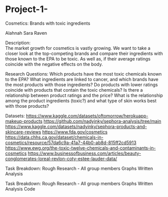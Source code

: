 # Project-1-
Cosmetics: Brands with toxic ingredients

Alahnah
Sara
Raven

Description:  
The market growth for cosmetics is vastly growing. We want to take a closer look at the top-competing brands and compare their ingredients with those known to the EPA to be toxic. As well as, if their average ratings coincide with the negative effects on the body.

Research Questions: 
Which products have the most toxic chemicals known to the EPA?
What ingredients are linked to cancer, and which brands have the most products with those ingredients?
Do products with lower ratings coincide with products that contain the toxic chemicals?
Is there a relationship between product ratings and the price?
What is the relationship among the product ingredients (toxic?)  and what type of skin works best with those products?

Datasets: https://www.kaggle.com/datasets/oftomorrow/herokuapp-makeup-products
https://github.com/nadyinky/sephora-analysis/tree/main
https://www.kaggle.com/datasets/nadyinky/sephora-products-and-skincare-reviews
https://www.fda.gov/cosmetics
https://data.chhs.ca.gov/dataset/chemicals-in-cosmetics/resource/57da6c9a-41a7-44b0-ab8d-815ff2cd5913
https://www.ewg.org/the-toxic-twelve-chemicals-and-contaminants-in-cosmetics
https://www.businessofbusiness.com/articles/beauty-conglomerates-loreal-revlon-coty-estee-lauder-data/


Task Breakdown:
Rough Research - All group members
Graphs
Written Analysis



Task Breakdown:
Rough Research - All group members
Graphs
Written Analysis
Code
